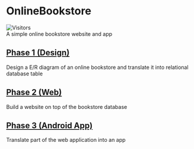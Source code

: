 # OnlineBookstore
![Visitors](https://visitor-badge.glitch.me/badge?page_id=LonelyPorter/OnlineBookstore)  
A simple online bookstore website and app

## [Phase 1 (Design)](Design)
Design a E/R diagram of an online bookstore and translate it into relational database table

## [Phase 2 (Web)](DB2)
Build a website on top of the bookstore database

## [Phase 3 (Android App)](BookStore_APP)
Translate part of the web application into an app
